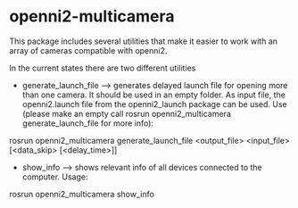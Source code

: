 # openni2-multicamera

This package includes several utilities that make it easier to work with an array of cameras compatible with openni2. 

In the current states there are two different utilities

- generate_launch_file --> generates delayed launch file for opening more than one camera. It should be used in an empty folder. As input file, the openni2.launch file from the openni2_launch package can be used. Use (please make an empty call rosrun openni2_multicamera generate_launch_file for more info): 

rosrun openni2_multicamera generate_launch_file <output_file> <input_file> [<data_skip> [<delay_time>]]

- show_info --> shows relevant info of all devices connected to the computer. Usage:

rosrun openni2_multicamera show_info

